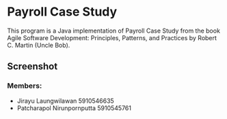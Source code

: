 # Payroll Case Study

 This program is a Java implementation of Payroll Case Study from the book Agile Software Development: Principles, Patterns, and Practices by Robert C. Martin (Uncle Bob).

## Screenshot

[](https://github.com/JirayuL/Payroll/blob/master/Screenshot/Screen%20Shot.png)

### Members:
- Jirayu Laungwilawan 5910546635
- Patcharapol Nirunpornputta 5910545761
